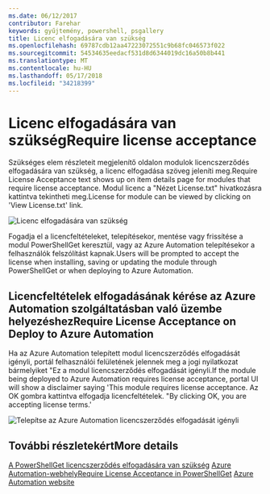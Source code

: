 ```yaml
---
ms.date: 06/12/2017
contributor: Farehar
keywords: gyűjtemény, powershell, psgallery
title: Licenc elfogadására van szükség
ms.openlocfilehash: 69787cdb12aa47223072551c9b68fc046573f022
ms.sourcegitcommit: 54534635eedacf531d8d6344019dc16a50b8b441
ms.translationtype: MT
ms.contentlocale: hu-HU
ms.lasthandoff: 05/17/2018
ms.locfileid: "34218399"
---
```

# <a name="require-license-acceptance"></a><span data-ttu-id="cb57b-103">Licenc elfogadására van szükség</span><span class="sxs-lookup"><span data-stu-id="cb57b-103">Require license acceptance</span></span>

<span data-ttu-id="cb57b-104">Szükséges elem részleteit megjelenítő oldalon modulok licencszerződés elfogadására van szükség, a licenc elfogadása szöveg jeleníti meg.</span><span class="sxs-lookup"><span data-stu-id="cb57b-104">Require License Acceptance text shows up on item details page for modules that require license acceptance.</span></span> <span data-ttu-id="cb57b-105">Modul licenc a "Nézet License.txt" hivatkozásra kattintva tekintheti meg.</span><span class="sxs-lookup"><span data-stu-id="cb57b-105">License for module can be viewed by clicking on 'View License.txt' link.</span></span>

![Licenc elfogadására van szükség](../../Images/RequireLicenseAcceptance.png)

<span data-ttu-id="cb57b-107">Fogadja el a licencfeltételeket, telepítésekor, mentése vagy frissítése a modul PowerShellGet keresztül, vagy az Azure Automation telepítésekor a felhasználók felszólítást kapnak.</span><span class="sxs-lookup"><span data-stu-id="cb57b-107">Users will be prompted to accept the license when installing, saving or updating the module through PowerShellGet or when deploying to Azure Automation.</span></span>

## <a name="require-license-acceptance-on-deploy-to-azure-automation"></a><span data-ttu-id="cb57b-108">Licencfeltételek elfogadásának kérése az Azure Automation szolgáltatásban való üzembe helyezéshez</span><span class="sxs-lookup"><span data-stu-id="cb57b-108">Require License Acceptance on Deploy to Azure Automation</span></span>

<span data-ttu-id="cb57b-109">Ha az Azure Automation telepített modul licencszerződés elfogadását igényli, portál felhasználói felületének jelennek meg a jogi nyilatkozat bármelyiket "Ez a modul licencszerződés elfogadását igényli.</span><span class="sxs-lookup"><span data-stu-id="cb57b-109">If the module being deployed to Azure Automation requires license acceptance, portal UI will show a disclaimer saying 'This module requires license acceptance.</span></span> <span data-ttu-id="cb57b-110">Az OK gombra kattintva elfogadja licencfeltételek. "</span><span class="sxs-lookup"><span data-stu-id="cb57b-110">By clicking OK, you are accepting license terms.'</span></span>

![Telepítse az Azure Automation licencszerződés elfogadását igényli](../../Images/DeployToAzureAutomationRequireLicenseAcceptanceDisclaimer.png)

## <a name="more-details"></a><span data-ttu-id="cb57b-112">További részletekért</span><span class="sxs-lookup"><span data-stu-id="cb57b-112">More details</span></span>

<span data-ttu-id="cb57b-113">[A PowerShellGet licencszerződés elfogadására van szükség](../../concepts/module-license-acceptance.md)
[Azure Automation-webhely](/azure/automation)</span><span class="sxs-lookup"><span data-stu-id="cb57b-113">[Require License Acceptance in PowerShellGet](../../concepts/module-license-acceptance.md)
[Azure Automation website](/azure/automation)</span></span>